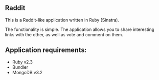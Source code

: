 ## Raddit

This is a Reddit-like application written in Ruby (Sinatra).

The functionality is simple. The application allows you to share interesting links with the other, as well as vote and comment on them.

## Application requirements:

* Ruby v2.3
* Bundler
* MongoDB v3.2
